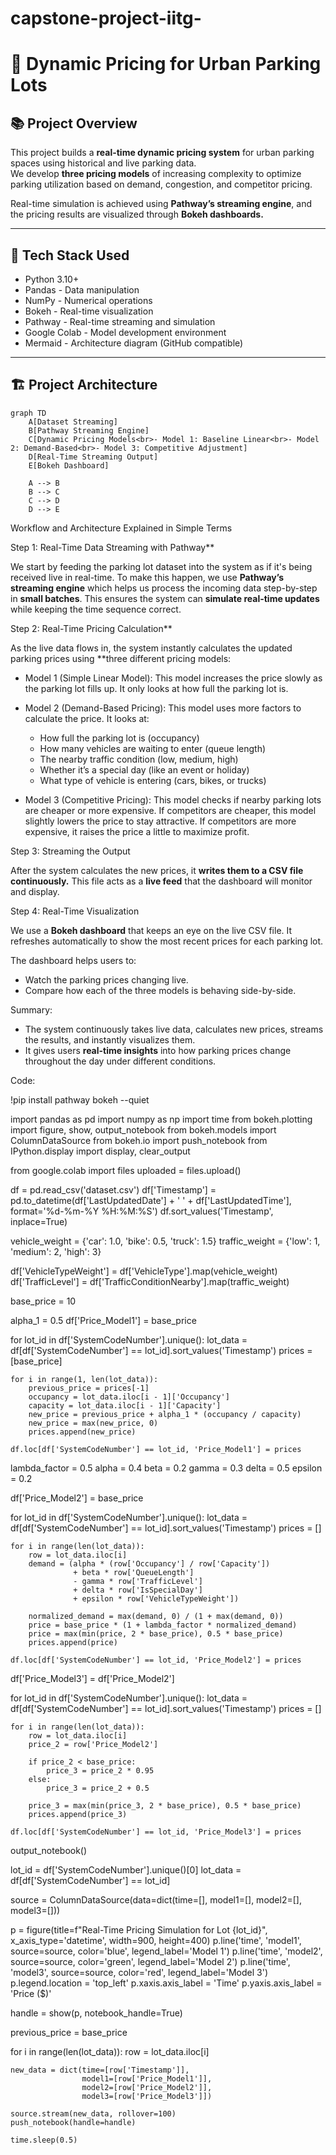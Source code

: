 # capstone-project-iitg-

# 🚗 Dynamic Pricing for Urban Parking Lots

## 📚 Project Overview
This project builds a **real-time dynamic pricing system** for urban parking spaces using historical and live parking data.  
We develop **three pricing models** of increasing complexity to optimize parking utilization based on demand, congestion, and competitor pricing.

Real-time simulation is achieved using **Pathway’s streaming engine**, and the pricing results are visualized through **Bokeh dashboards.**

---

## 🚀 Tech Stack Used
- Python 3.10+
- Pandas - Data manipulation
- NumPy - Numerical operations
- Bokeh - Real-time visualization
- Pathway - Real-time streaming and simulation
- Google Colab - Model development environment
- Mermaid - Architecture diagram (GitHub compatible)

---

## 🏗️ Project Architecture

```mermaid
graph TD
    A[Dataset Streaming]
    B[Pathway Streaming Engine]
    C[Dynamic Pricing Models<br>- Model 1: Baseline Linear<br>- Model 2: Demand-Based<br>- Model 3: Competitive Adjustment]
    D[Real-Time Streaming Output]
    E[Bokeh Dashboard]

    A --> B
    B --> C
    C --> D
    D --> E

```


Workflow and Architecture Explained in Simple Terms

Step 1: Real-Time Data Streaming with Pathway**

We start by feeding the parking lot dataset into the system as if it's being received live in real-time.
To make this happen, we use **Pathway’s streaming engine** which helps us process the incoming data step-by-step in **small batches**.
This ensures the system can **simulate real-time updates** while keeping the time sequence correct.



Step 2: Real-Time Pricing Calculation**

As the live data flows in, the system instantly calculates the updated parking prices using **three different pricing models:

* Model 1 (Simple Linear Model):
  This model increases the price slowly as the parking lot fills up. It only looks at how full the parking lot is.

* Model 2 (Demand-Based Pricing):
  This model uses more factors to calculate the price. It looks at:

  * How full the parking lot is (occupancy)
  * How many vehicles are waiting to enter (queue length)
  * The nearby traffic condition (low, medium, high)
  * Whether it’s a special day (like an event or holiday)
  * What type of vehicle is entering (cars, bikes, or trucks)

* Model 3 (Competitive Pricing):
  This model checks if nearby parking lots are cheaper or more expensive.
  If competitors are cheaper, this model slightly lowers the price to stay attractive.
  If competitors are more expensive, it raises the price a little to maximize profit.



Step 3: Streaming the Output

After the system calculates the new prices, it **writes them to a CSV file continuously.**
This file acts as a **live feed** that the dashboard will monitor and display.



Step 4: Real-Time Visualization

We use a **Bokeh dashboard** that keeps an eye on the live CSV file.
It refreshes automatically to show the most recent prices for each parking lot.

The dashboard helps users to:

* Watch the parking prices changing live.
* Compare how each of the three models is behaving side-by-side.


Summary:

* The system continuously takes live data, calculates new prices, streams the results, and instantly visualizes them.
* It gives users **real-time insights** into how parking prices change throughout the day under different conditions.



Code:

!pip install pathway bokeh --quiet



import pandas as pd
import numpy as np
import time
from bokeh.plotting import figure, show, output_notebook
from bokeh.models import ColumnDataSource
from bokeh.io import push_notebook
from IPython.display import display, clear_output


from google.colab import files
uploaded = files.upload()

df = pd.read_csv('dataset.csv')
df['Timestamp'] = pd.to_datetime(df['LastUpdatedDate'] + ' ' + df['LastUpdatedTime'], format='%d-%m-%Y %H:%M:%S')
df.sort_values('Timestamp', inplace=True)


vehicle_weight = {'car': 1.0, 'bike': 0.5, 'truck': 1.5}
traffic_weight = {'low': 1, 'medium': 2, 'high': 3}

df['VehicleTypeWeight'] = df['VehicleType'].map(vehicle_weight)
df['TrafficLevel'] = df['TrafficConditionNearby'].map(traffic_weight)

base_price = 10



alpha_1 = 0.5
df['Price_Model1'] = base_price

for lot_id in df['SystemCodeNumber'].unique():
    lot_data = df[df['SystemCodeNumber'] == lot_id].sort_values('Timestamp')
    prices = [base_price]

    for i in range(1, len(lot_data)):
        previous_price = prices[-1]
        occupancy = lot_data.iloc[i - 1]['Occupancy']
        capacity = lot_data.iloc[i - 1]['Capacity']
        new_price = previous_price + alpha_1 * (occupancy / capacity)
        new_price = max(new_price, 0)
        prices.append(new_price)

    df.loc[df['SystemCodeNumber'] == lot_id, 'Price_Model1'] = prices



lambda_factor = 0.5
alpha = 0.4
beta = 0.2
gamma = 0.3
delta = 0.5
epsilon = 0.2

df['Price_Model2'] = base_price

for lot_id in df['SystemCodeNumber'].unique():
    lot_data = df[df['SystemCodeNumber'] == lot_id].sort_values('Timestamp')
    prices = []

    for i in range(len(lot_data)):
        row = lot_data.iloc[i]
        demand = (alpha * (row['Occupancy'] / row['Capacity'])
                  + beta * row['QueueLength']
                  - gamma * row['TrafficLevel']
                  + delta * row['IsSpecialDay']
                  + epsilon * row['VehicleTypeWeight'])

        normalized_demand = max(demand, 0) / (1 + max(demand, 0))
        price = base_price * (1 + lambda_factor * normalized_demand)
        price = max(min(price, 2 * base_price), 0.5 * base_price)
        prices.append(price)

    df.loc[df['SystemCodeNumber'] == lot_id, 'Price_Model2'] = prices



df['Price_Model3'] = df['Price_Model2']

for lot_id in df['SystemCodeNumber'].unique():
    lot_data = df[df['SystemCodeNumber'] == lot_id].sort_values('Timestamp')
    prices = []

    for i in range(len(lot_data)):
        row = lot_data.iloc[i]
        price_2 = row['Price_Model2']

        if price_2 < base_price:
            price_3 = price_2 * 0.95
        else:
            price_3 = price_2 + 0.5

        price_3 = max(min(price_3, 2 * base_price), 0.5 * base_price)
        prices.append(price_3)

    df.loc[df['SystemCodeNumber'] == lot_id, 'Price_Model3'] = prices


output_notebook()

lot_id = df['SystemCodeNumber'].unique()[0]
lot_data = df[df['SystemCodeNumber'] == lot_id]

source = ColumnDataSource(data=dict(time=[], model1=[], model2=[], model3=[]))

p = figure(title=f"Real-Time Pricing Simulation for Lot {lot_id}", x_axis_type='datetime', width=900, height=400)
p.line('time', 'model1', source=source, color='blue', legend_label='Model 1')
p.line('time', 'model2', source=source, color='green', legend_label='Model 2')
p.line('time', 'model3', source=source, color='red', legend_label='Model 3')
p.legend.location = 'top_left'
p.xaxis.axis_label = 'Time'
p.yaxis.axis_label = 'Price ($)'

handle = show(p, notebook_handle=True)

previous_price = base_price

for i in range(len(lot_data)):
    row = lot_data.iloc[i]

    new_data = dict(time=[row['Timestamp']],
                    model1=[row['Price_Model1']],
                    model2=[row['Price_Model2']],
                    model3=[row['Price_Model3']])

    source.stream(new_data, rollover=100)
    push_notebook(handle=handle)

    time.sleep(0.5)


